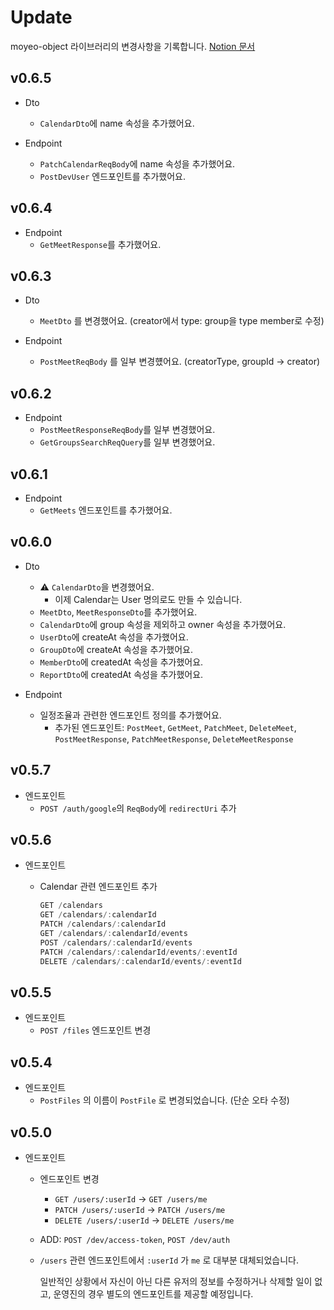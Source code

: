 # Update

moyeo-object 라이브러리의 변경사항을 기록합니다. [Notion 문서](https://www.notion.so/32aed8bf42344d698e7430326b3037ad)

## v0.6.5

-   Dto

    -   `CalendarDto`에 name 속성을 추가했어요.

-   Endpoint
    -   `PatchCalendarReqBody`에 name 속성을 추가했어요.
    -   `PostDevUser` 엔드포인트를 추가했어요.

## v0.6.4

-   Endpoint
    -   `GetMeetResponse`를 추가했어요.

## v0.6.3

-   Dto

    -   `MeetDto` 를 변경했어요. (creator에서 type: group을 type member로 수정)

-   Endpoint

    -   `PostMeetReqBody` 를 일부 변경헀어요. (creatorType, groupId -> creator)

## v0.6.2

-   Endpoint
    -   `PostMeetResponseReqBody`를 일부 변경했어요.
    -   `GetGroupsSearchReqQuery`를 일부 변경했어요.

## v0.6.1

-   Endpoint
    -   `GetMeets` 엔드포인트를 추가했어요.

## v0.6.0

-   Dto

    -   ⚠️ `CalendarDto`을 변경했어요.
        -   이제 Calendar는 User 명의로도 만들 수 있습니다.
    -   `MeetDto`, `MeetResponseDto`를 추가했어요.
    -   `CalendarDto`에 group 속성을 제외하고 owner 속성을 추가했어요.
    -   `UserDto`에 createAt 속성을 추가했어요.
    -   `GroupDto`에 createAt 속성을 추가했어요.
    -   `MemberDto`에 createdAt 속성을 추가했어요.
    -   `ReportDto`에 createdAt 속성을 추가했어요.

-   Endpoint
    -   일정조율과 관련한 엔드포인트 정의를 추가했어요.
        -   추가된 엔드포인트: `PostMeet`, `GetMeet`, `PatchMeet`, `DeleteMeet`, `PostMeetResponse`, `PatchMeetResponse`, `DeleteMeetResponse`

## v0.5.7

-   엔드포인트
    -   `POST /auth/google`의 `ReqBody`에 `redirectUri` 추가

## v0.5.6

-   엔드포인트

    -   Calendar 관련 엔드포인트 추가

        ```typescript
        GET /calendars
        GET /calendars/:calendarId
        PATCH /calendars/:calendarId
        GET /calendars/:calendarId/events
        POST /calendars/:calendarId/events
        PATCH /calendars/:calendarId/events/:eventId
        DELETE /calendars/:calendarId/events/:eventId
        ```

## v0.5.5

-   엔드포인트
    -   `POST /files` 엔드포인트 변경

## v0.5.4

-   엔드포인트
    -   `PostFiles` 의 이름이 `PostFile` 로 변경되었습니다. (단순 오타 수정)

## v0.5.0

-   엔드포인트

    -   엔드포인트 변경

        -   `GET /users/:userId` → `GET /users/me`
        -   `PATCH /users/:userId` → `PATCH /users/me`
        -   `DELETE /users/:userId` → `DELETE /users/me`

    -   ADD: `POST /dev/access-token`, `POST /dev/auth`

    -   `/users` 관련 엔드포인트에서 `:userId` 가 `me` 로 대부분 대체되었습니다.

        일반적인 상황에서 자신이 아닌 다른 유저의 정보를 수정하거나 삭제할 일이 없고, 운영진의 경우 별도의 엔드포인트를 제공할 예정입니다.
